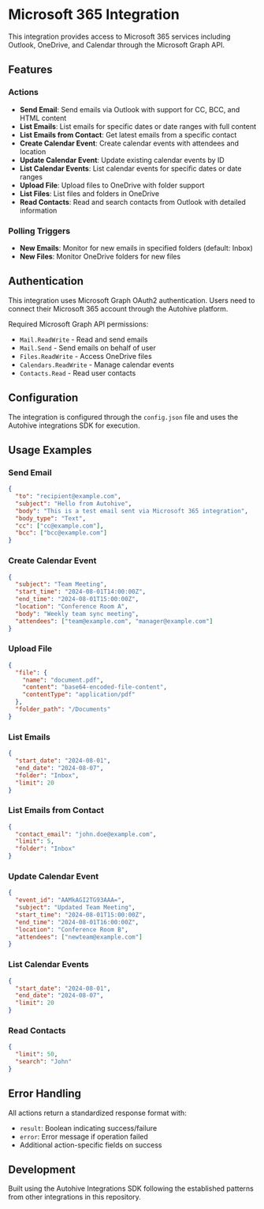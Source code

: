 # Microsoft 365 Integration

This integration provides access to Microsoft 365 services including Outlook, OneDrive, and Calendar through the Microsoft Graph API.

## Features

### Actions
- **Send Email**: Send emails via Outlook with support for CC, BCC, and HTML content
- **List Emails**: List emails for specific dates or date ranges with full content
- **List Emails from Contact**: Get latest emails from a specific contact
- **Create Calendar Event**: Create calendar events with attendees and location
- **Update Calendar Event**: Update existing calendar events by ID
- **List Calendar Events**: List calendar events for specific dates or date ranges
- **Upload File**: Upload files to OneDrive with folder support
- **List Files**: List files and folders in OneDrive
- **Read Contacts**: Read and search contacts from Outlook with detailed information

### Polling Triggers
- **New Emails**: Monitor for new emails in specified folders (default: Inbox)
- **New Files**: Monitor OneDrive folders for new files

## Authentication

This integration uses Microsoft Graph OAuth2 authentication. Users need to connect their Microsoft 365 account through the Autohive platform.

Required Microsoft Graph API permissions:
- `Mail.ReadWrite` - Read and send emails
- `Mail.Send` - Send emails on behalf of user
- `Files.ReadWrite` - Access OneDrive files
- `Calendars.ReadWrite` - Manage calendar events
- `Contacts.Read` - Read user contacts

## Configuration

The integration is configured through the `config.json` file and uses the Autohive integrations SDK for execution.

## Usage Examples

### Send Email
```json
{
  "to": "recipient@example.com",
  "subject": "Hello from Autohive",
  "body": "This is a test email sent via Microsoft 365 integration",
  "body_type": "Text",
  "cc": ["cc@example.com"],
  "bcc": ["bcc@example.com"]
}
```

### Create Calendar Event
```json
{
  "subject": "Team Meeting",
  "start_time": "2024-08-01T14:00:00Z",
  "end_time": "2024-08-01T15:00:00Z",
  "location": "Conference Room A",
  "body": "Weekly team sync meeting",
  "attendees": ["team@example.com", "manager@example.com"]
}
```

### Upload File
```json
{
  "file": {
    "name": "document.pdf",
    "content": "base64-encoded-file-content",
    "contentType": "application/pdf"
  },
  "folder_path": "/Documents"
}
```

### List Emails
```json
{
  "start_date": "2024-08-01",
  "end_date": "2024-08-07",
  "folder": "Inbox",
  "limit": 20
}
```

### List Emails from Contact
```json
{
  "contact_email": "john.doe@example.com",
  "limit": 5,
  "folder": "Inbox"
}
```

### Update Calendar Event
```json
{
  "event_id": "AAMkAGI2TG93AAA=",
  "subject": "Updated Team Meeting",
  "start_time": "2024-08-01T15:00:00Z",
  "end_time": "2024-08-01T16:00:00Z",
  "location": "Conference Room B",
  "attendees": ["newteam@example.com"]
}
```

### List Calendar Events
```json
{
  "start_date": "2024-08-01",
  "end_date": "2024-08-07",
  "limit": 20
}
```

### Read Contacts
```json
{
  "limit": 50,
  "search": "John"
}
```

## Error Handling

All actions return a standardized response format with:
- `result`: Boolean indicating success/failure
- `error`: Error message if operation failed
- Additional action-specific fields on success

## Development

Built using the Autohive Integrations SDK following the established patterns from other integrations in this repository.